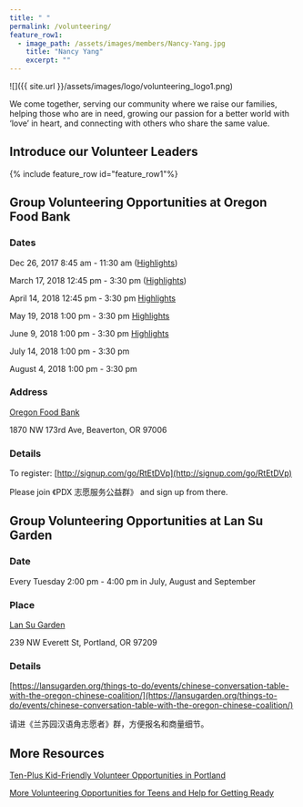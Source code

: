 ```yaml
---
title: " "
permalink: /volunteering/
feature_row1:
  - image_path: /assets/images/members/Nancy-Yang.jpg
    title: "Nancy Yang"
    excerpt: ""
---
```


![]({{ site.url }}/assets/images/logo/volunteering_logo1.png)

We come together, serving our community where we raise our families, helping those who are in need, growing our passion for a better world with ‘love’ in heart, and connecting with others who share the same value.

## Introduce our Volunteer Leaders

{% include feature_row id="feature_row1"%}

## Group Volunteering Opportunities at Oregon Food Bank

### Dates

Dec 26, 2017 8:45 am - 11:30 am ([Highlights](http://pdxchinese.org/food-bank-2017/))

March 17, 2018 12:45 pm - 3:30 pm ([Highlights](http://pdxchinese.org/oregon-food-bank-03072017/))

April 14, 2018 12:45 pm - 3:30 pm [Highlights](http://pdxchinese.org/food-bank-april-2008/)

May 19, 2018 1:00 pm - 3:30 pm [Highlights](http://pdxchinese.org/food-bank-may-2018/)

June 9, 2018 1:00 pm - 3:30 pm [Highlights](http://pdxchinese.org/food-bank-june-2018/)

July 14, 2018 1:00 pm - 3:30 pm

August 4, 2018 1:00 pm - 3:30 pm

### Address

[Oregon Food Bank](htts://www.oregonfoodbank.org/about-us/locations/beaverton/)

1870 NW 173rd Ave, Beaverton, OR 97006

### Details

To register: [http://signup.com/go/RtEtDVp](http://signup.com/go/RtEtDVp)

Please join 《PDX 志愿服务公益群》 and sign up from there.

## Group Volunteering Opportunities at Lan Su Garden

### Date

Every Tuesday 2:00 pm - 4:00 pm in July, August and September

### Place

[Lan Su Garden](https://lansugarden.org/)

239 NW Everett St, Portland, OR 97209

### Details

[https://lansugarden.org/things-to-do/events/chinese-conversation-table-with-the-oregon-chinese-coalition/](https://lansugarden.org/things-to-do/events/chinese-conversation-table-with-the-oregon-chinese-coalition/)

请进《兰苏园汉语角志愿者》群，方便报名和商量细节。


## More Resources

[Ten-Plus Kid-Friendly Volunteer Opportunities in Portland](http://www.pdxparent.com/family-friendly-volunteering-portland/)

[More Volunteering Opportunities for Teens and Help for Getting Ready](https://multcolib.org/teens/job-help-teens)
